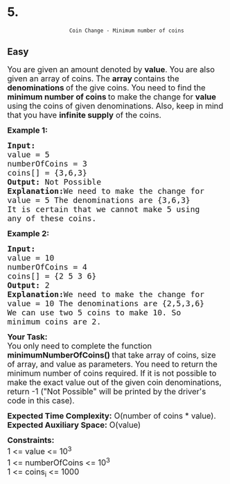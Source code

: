 # 5. 
                        Coin Change - Minimum number of coins
##  Easy 
<div class="problem-statement">
                <p></p><p><span style="font-size:18px">You are given an amount denoted by <strong>value</strong>. You are also given an array of coins. The <strong>array </strong>contains the<br>
<strong>denominations </strong>of the give coins. You need to find the <strong>minimum number of coins </strong>to make the change for <strong>value </strong>using the coins of given denominations. Also, keep in mind that you have <strong>infinite supply</strong> of the coins.</span></p>

<p><strong><span style="font-size:18px">Example 1:</span></strong></p>

<pre><strong><span style="font-size:18px">Input:
</span></strong><span style="font-size:18px">value = 5
numberOfCoins = 3
coins[] = {3,6,3}
<strong>Output: </strong>Not Possible<strong>
Explanation:</strong>We need to make the change for
value = 5 The denominations are {3,6,3}
It is certain that we cannot make 5 using
any of these coins.</span>
</pre>

<p><strong><span style="font-size:18px">Example 2:</span></strong></p>

<pre><strong><span style="font-size:18px">Input:
</span></strong><span style="font-size:18px">value = 10
numberOfCoins = 4
coins[] = {2 5 3 6}
<strong>Output: </strong>2<strong>
Explanation:</strong>We need to make the change for
value = 10 The denominations are {2,5,3,6}
We can use two 5 coins to make 10. So
minimum coins are 2.</span></pre>

<p><strong><span style="font-size:18px">Your Task:</span></strong><br>
<span style="font-size:18px">You only need to complete the function <strong>minimumNumberOfCoins()&nbsp;</strong>that take array of coins, size of array, and value as parameters. You need to return the minimum number of coins required. If it is not possible to make the exact value out of the given coin denominations, return -1 ("Not Possible" will be printed by the driver's code in this case).</span></p>

<p><span style="font-size:18px"><strong>Expected Time Complexity:</strong>&nbsp;O(number of coins * value).<br>
<strong>Expected Auxiliary Space:</strong>&nbsp;O(value)</span></p>

<p><strong><span style="font-size:18px">Constraints:</span></strong><br>
<span style="font-size:18px">1 &lt;= value &lt;= 10<sup>3</sup><br>
1 &lt;= numberOfCoins &lt;= 10<sup>3</sup><br>
1 &lt;= coins<sub>i</sub> &lt;= 1000</span></p>
 <p></p>
            </div>